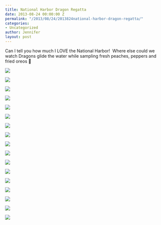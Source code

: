 ```yaml
---
title: National Harbor Dragon Regatta
date: 2013-08-24 00:00:00 Z
permalink: "/2013/08/24/2013824national-harbor-dragon-regatta/"
categories:
- Uncategorized
author: Jennifer
layout: post
---
```


Can I tell you how much I LOVE the National Harbor! &nbsp;Where else could we watch Dragons glide the water while sampling fresh peaches, peppers and fried oreos 🙂

<div class="image-gallery-wrapper">
  <p>
    <img src="http://static1.squarespace.com/static/50db6bb3e4b015296cd43789/50dfa5b1e4b0dc6320e0b5ea/5219114be4b090faa021631f/1377376323349/2013-08-24+10.31.42.jpg.42.jpg?format=original" />
  </p>

  <p>
    <img src="http://static1.squarespace.com/static/50db6bb3e4b015296cd43789/50dfa5b1e4b0dc6320e0b5ea/52190df9e4b00b7f8bac97b8/1377373698457/2013-08-24+10.27.09.jpg.09.jpg?format=original" />
  </p>

  <p>
    <img src="http://static1.squarespace.com/static/50db6bb3e4b015296cd43789/50dfa5b1e4b0dc6320e0b5ea/521910cae4b0e63c9a8545b7/1377375706026/2013-08-24+10.19.22.jpg.22.jpg?format=original" />
  </p>

  <p>
    <img src="http://static1.squarespace.com/static/50db6bb3e4b015296cd43789/50dfa5b1e4b0dc6320e0b5ea/521910dce4b0d4fe1978b026/1377375831813/2013-08-24+10.25.21.jpg.21.jpg?format=original" />
  </p>

  <p>
    <img src="http://static1.squarespace.com/static/50db6bb3e4b015296cd43789/50dfa5b1e4b0dc6320e0b5ea/5219113ce4b0576a5967a8bc/1377376129174/2013-08-24+10.31.28.jpg.28.jpg?format=original" />
  </p>

  <p>
    <img src="http://static1.squarespace.com/static/50db6bb3e4b015296cd43789/50dfa5b1e4b0dc6320e0b5ea/52191298e4b090faa0216750/1430547645252/2013-08-24+11.09.42.jpg.42.jpg?format=original" />
  </p>

  <p>
    <img src="http://static1.squarespace.com/static/50db6bb3e4b015296cd43789/50dfa5b1e4b0dc6320e0b5ea/5219115ae4b06116fb73dd9b/1377374563828/2013-08-24+10.45.36.jpg.36.jpg?format=original" />
  </p>

  <p>
    <img src="http://static1.squarespace.com/static/50db6bb3e4b015296cd43789/50dfa5b1e4b0dc6320e0b5ea/5219101de4b000bbb34eb5f3/1377375078862/2013-08-24+10.16.17.jpg.17.jpg?format=original" />
  </p>

  <p>
    <img src="http://static1.squarespace.com/static/50db6bb3e4b015296cd43789/50dfa5b1e4b0dc6320e0b5ea/5219116fe4b06116fb73ddb4/1377374587253/2013-08-24+10.45.43.jpg.43.jpg?format=original" />
  </p>

  <p>
    <img src="http://static1.squarespace.com/static/50db6bb3e4b015296cd43789/50dfa5b1e4b0dc6320e0b5ea/52191181e4b0d3a6b0c5a10c/1377374599756/2013-08-24+10.45.57.jpg.57.jpg?format=original" />
  </p>

  <p>
    <img src="http://static1.squarespace.com/static/50db6bb3e4b015296cd43789/50dfa5b1e4b0dc6320e0b5ea/5219118de4b0d3a6b0c5a127/1377377185419/2013-08-24+10.46.02.jpg.02.jpg?format=original" />
  </p>

  <p>
    <img src="http://static1.squarespace.com/static/50db6bb3e4b015296cd43789/50dfa5b1e4b0dc6320e0b5ea/52191231e4b0d3a6b0c5a211/1377374781383/2013-08-24+10.52.52.jpg.52.jpg?format=original" />
  </p>

  <p>
    <img src="http://static1.squarespace.com/static/50db6bb3e4b015296cd43789/50dfa5b1e4b0dc6320e0b5ea/5219125fe4b0576a5967a9fe/1377398107096/2013-08-24+10.56.13.jpg.13.jpg?format=original" />
  </p>

  <p>
    <img src="http://static1.squarespace.com/static/50db6bb3e4b015296cd43789/50dfa5b1e4b0dc6320e0b5ea/52191273e4b09bd519dd5b3f/1377374844936/2013-08-24+11.08.20.jpg.20.jpg?format=original" />
  </p>

  <p>
    <img src="http://static1.squarespace.com/static/50db6bb3e4b015296cd43789/50dfa5b1e4b0dc6320e0b5ea/52191283e4b0f11bee531374/1377374863219/2013-08-24+11.08.33.jpg.33.jpg?format=original" />
  </p>

  <p>
    <img src="http://static1.squarespace.com/static/50db6bb3e4b015296cd43789/50dfa5b1e4b0dc6320e0b5ea/521912b3e4b0f11bee5313bf/1377374905159/2013-08-24+11.39.36.jpg.36.jpg?format=original" />
  </p>

  <p>
    <img src="http://static1.squarespace.com/static/50db6bb3e4b015296cd43789/50dfa5b1e4b0dc6320e0b5ea/5219111fe4b0ee5879046ab1/1377376067668/2013-08-24+10.26.46.jpg.46.jpg?format=original" />
  </p>
</div>
